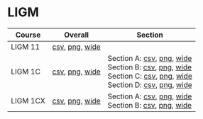 # LIGM

| Course | Overall | Section |
| ------ | ------- | ------- |
| LIGM 11 | [csv](https://github.com/UCSD-Historical-Enrollment-Data/2024Spring/blob/main/overall/LIGM%2011.csv), [png](https://raw.githubusercontent.com/UCSD-Historical-Enrollment-Data/2024Spring/main/plot_overall/LIGM%2011.png), [wide](https://raw.githubusercontent.com/UCSD-Historical-Enrollment-Data/2024Spring/main/plot_overall_wide/LIGM%2011.png) |  |
| LIGM 1C | [csv](https://github.com/UCSD-Historical-Enrollment-Data/2024Spring/blob/main/overall/LIGM%201C.csv), [png](https://raw.githubusercontent.com/UCSD-Historical-Enrollment-Data/2024Spring/main/plot_overall/LIGM%201C.png), [wide](https://raw.githubusercontent.com/UCSD-Historical-Enrollment-Data/2024Spring/main/plot_overall_wide/LIGM%201C.png) | Section A: [csv](https://github.com/UCSD-Historical-Enrollment-Data/2024Spring/blob/main/section/LIGM%201C_A.csv), [png](https://raw.githubusercontent.com/UCSD-Historical-Enrollment-Data/2024Spring/main/plot_section/LIGM%201C_A.png), [wide](https://raw.githubusercontent.com/UCSD-Historical-Enrollment-Data/2024Spring/main/plot_section_wide/LIGM%201C_A.png)<br>Section B: [csv](https://github.com/UCSD-Historical-Enrollment-Data/2024Spring/blob/main/section/LIGM%201C_B.csv), [png](https://raw.githubusercontent.com/UCSD-Historical-Enrollment-Data/2024Spring/main/plot_section/LIGM%201C_B.png), [wide](https://raw.githubusercontent.com/UCSD-Historical-Enrollment-Data/2024Spring/main/plot_section_wide/LIGM%201C_B.png)<br>Section C: [csv](https://github.com/UCSD-Historical-Enrollment-Data/2024Spring/blob/main/section/LIGM%201C_C.csv), [png](https://raw.githubusercontent.com/UCSD-Historical-Enrollment-Data/2024Spring/main/plot_section/LIGM%201C_C.png), [wide](https://raw.githubusercontent.com/UCSD-Historical-Enrollment-Data/2024Spring/main/plot_section_wide/LIGM%201C_C.png)<br>Section D: [csv](https://github.com/UCSD-Historical-Enrollment-Data/2024Spring/blob/main/section/LIGM%201C_D.csv), [png](https://raw.githubusercontent.com/UCSD-Historical-Enrollment-Data/2024Spring/main/plot_section/LIGM%201C_D.png), [wide](https://raw.githubusercontent.com/UCSD-Historical-Enrollment-Data/2024Spring/main/plot_section_wide/LIGM%201C_D.png) |
| LIGM 1CX | [csv](https://github.com/UCSD-Historical-Enrollment-Data/2024Spring/blob/main/overall/LIGM%201CX.csv), [png](https://raw.githubusercontent.com/UCSD-Historical-Enrollment-Data/2024Spring/main/plot_overall/LIGM%201CX.png), [wide](https://raw.githubusercontent.com/UCSD-Historical-Enrollment-Data/2024Spring/main/plot_overall_wide/LIGM%201CX.png) | Section A: [csv](https://github.com/UCSD-Historical-Enrollment-Data/2024Spring/blob/main/section/LIGM%201CX_A.csv), [png](https://raw.githubusercontent.com/UCSD-Historical-Enrollment-Data/2024Spring/main/plot_section/LIGM%201CX_A.png), [wide](https://raw.githubusercontent.com/UCSD-Historical-Enrollment-Data/2024Spring/main/plot_section_wide/LIGM%201CX_A.png)<br>Section B: [csv](https://github.com/UCSD-Historical-Enrollment-Data/2024Spring/blob/main/section/LIGM%201CX_B.csv), [png](https://raw.githubusercontent.com/UCSD-Historical-Enrollment-Data/2024Spring/main/plot_section/LIGM%201CX_B.png), [wide](https://raw.githubusercontent.com/UCSD-Historical-Enrollment-Data/2024Spring/main/plot_section_wide/LIGM%201CX_B.png) |
